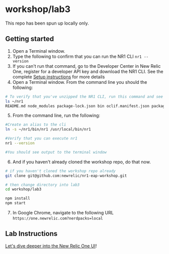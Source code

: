 # workshop/lab3

This repo has been spun up locally only.

## Getting started

1. Open a Terminal window.
2. Type the following to confirm that you can run the NR1 CLI `nr1 --version`
3. If you can't run that command, go to the Developer Center in New Relic One, register for a developer API key and download the NR1 CLI. See the complete [Setup instructions](../SETUP.md) for more details
4. Open a Terminal window. From the command line you should the following:

```bash
# To verify that you've unzipped the NR1 CLI, run this command and see similar output
ls ~/nr1
README.md node_modules package-lock.json bin oclif.manifest.json package.json
```

5. From the command line, run the following:

```bash
#Create an alias to the cli
ln -s ~/nr1/bin/nr1 /usr/local/bin/nr1

#Verify that you can execute nr1
nr1 --version

#You should see output to the terminal window
```

6. And if you haven't already cloned the workshop repo, do that now.

```bash
# if you haven't cloned the workshop repo already
git clone git@github.com:newrelic/nr1-eap-workshop.git

# then change directory into lab3
cd workshop/lab3

npm install
npm start
```

7. In Google Chrome, navigate to the following URL `https://one.newrelic.com?nerdpacks=local`


## Lab Instructions

[Let's dive deeper into the New Relic One UI](INSTRUCTIONS.md)!
